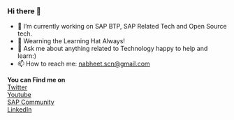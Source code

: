 ### Hi there 👋
- 🔭 I’m currently working on SAP BTP, SAP Related Tech and Open Source tech.
- 🌱 Wearning the Learning Hat Always!
- 💬 Ask me about anything related to Technology happy to help and learn:)
- 📫 How to reach me: nabheet.scn@gmail.com
<div align="left">
  <p> <strong>You can Find me on </strong><br>
 <a href="https://twitter.com/Nabheet/">Twitter</a> <br>
  <a href="https://www.youtube.com/channel/UCW8OSu54ONLbsdV30tB3sKQ">Youtube</a> <br> 
   <a href="https://people.sap.com/nabheetscn">SAP Community</a> <br>
    <a href="https://www.linkedin.com/in/nabheet-madan-80594821/">LinkedIn</a> </p>  
</div>
